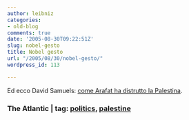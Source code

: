 ```yaml
---
author: leibniz
categories:
- old-blog
comments: true
date: '2005-08-30T09:22:51Z'
slug: nobel-gesto
title: Nobel gesto
url: "/2005/08/30/nobel-gesto/"
wordpress_id: 113

---
```

Ed ecco David Samuels: [come Arafat ha distrutto la Palestina](http://www.theatlantic.com/doc/prem/200509/samuels).  



### The Atlantic | tag: [politics](http://www.technorati.com/tags/politics), [palestine](http://www.technorati.com/tags/palestine)

